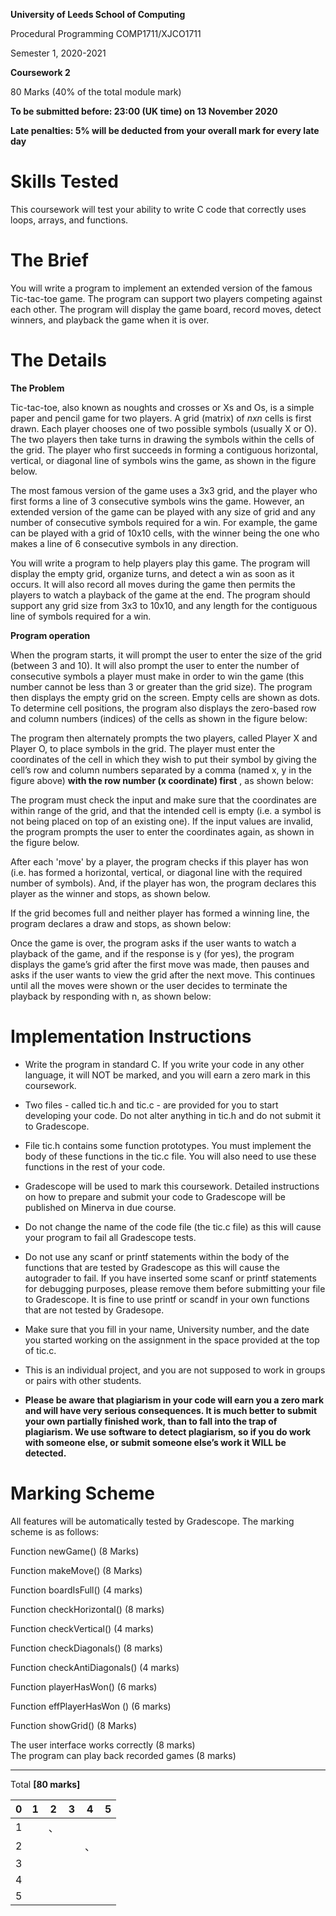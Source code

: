 **University of Leeds School of Computing**

Procedural Programming COMP1711/XJCO1711

Semester 1, 2020-2021

**Coursework 2**

80 Marks (40% of the total module mark)

**To be submitted before: 23:00 (UK time) on 13 November 2020**

**Late penalties: 5% will be deducted from your overall mark for every late day**

# Skills Tested

This coursework will test your ability to write C code that correctly uses loops, arrays, and functions.

# The Brief

You will write a program to implement an extended version of the famous Tic-tac-toe game. The program can support two players competing against each other. The program will display the game board, record moves, detect winners, and playback the game when it is over.

# The Details

**The Problem**

Tic-tac-toe, also known as noughts and crosses or Xs and Os, is a simple paper and pencil game for two players. A grid (matrix) of *nxn* cells is first drawn. Each player chooses one of two possible symbols (usually X or O). The two players then take turns in drawing the symbols within the cells of the grid. The player who first succeeds in forming a contiguous horizontal, vertical, or diagonal line of symbols wins the game, as shown in the figure below.

The most famous version of the game uses a 3x3 grid, and the player who first forms a line of 3 consecutive symbols wins the game. However, an extended version of the game can be played with any size of grid and any number of consecutive symbols required for a win. For example, the game can be played with a grid of 10x10 cells, with the winner being the one who makes a line of 6 consecutive symbols in any direction.

You will write a program to help players play this game. The program will display the empty grid, organize turns, and detect a win as soon as it occurs. It will also record all moves during the game then permits the players to watch a playback of the game at the end. The program should support any grid size from 3x3 to 10x10, and any length for the contiguous line of symbols required for a win.

**Program operation**

When the program starts, it will prompt the user to enter the size of the grid (between 3 and 10). It will also prompt the user to enter the number of consecutive symbols a player must make in order to win the game (this number cannot be less than 3 or greater than the grid size). The program then displays the empty grid on the screen. Empty cells are shown as dots. To determine cell positions, the program also displays the zero-based row and column numbers (indices) of the cells as shown in the figure below:

The program then alternately prompts the two players, called Player X and Player O, to place symbols in the grid. The player must enter the coordinates of the cell in which they wish to put their symbol by giving the cell’s row and column numbers separated by a comma (named x, y in the figure above) **with the row number (x coordinate) first** , as shown below:

The program must check the input and make sure that the coordinates are within range of the grid, and that the intended cell is empty (i.e. a symbol is not being placed on top of an existing one). If the input values are invalid, the program prompts the user to enter the coordinates again, as shown in the figure below.

After each 'move' by a player, the program checks if this player has won (i.e. has formed a horizontal, vertical, or diagonal line with the required number of symbols). And, if the player has won, the program declares this player as the winner and stops, as shown below.

If the grid becomes full and neither player has formed a winning line, the program declares a draw and stops, as shown below:

Once the game is over, the program asks if the user wants to watch a playback of the game, and if the response is y (for yes), the program displays the game’s grid after the first move was made, then pauses and asks if the user wants to view the grid after the next move. This continues until all the moves were shown or the user decides to terminate the playback by responding with n, as shown below:

# Implementation Instructions

- Write the program in standard C. If you write your code in any other language, it will NOT be marked, and you will earn a zero mark in this coursework.

- Two files - called tic.h and tic.c - are provided for you to start developing your code. Do not alter anything in tic.h and do not submit it to Gradescope.

- File tic.h contains some function prototypes. You must implement the body of these functions in the tic.c file. You will also need to use these functions in the rest of your code.

- Gradescope will be used to mark this coursework. Detailed instructions on how to prepare and submit your code to Gradescope will be published on Minerva in due course.

- Do not change the name of the code file (the tic.c file) as this will cause your program to fail all Gradescope tests.

- Do not use any scanf or printf statements within the body of the functions that are tested by Gradescope as this will cause the autograder to fail. If you have inserted some scanf or printf statements for debugging purposes, please remove them before submitting your file to Gradescope. It is fine to use printf or scandf in your own functions that are not tested by Gradesope.

- Make sure that you fill in your name, University number, and the date you started working on the assignment in the space provided at the top of tic.c.

- This is an individual project, and you are not supposed to work in groups or pairs with other students.

- **Please be aware that plagiarism in your code will earn you a zero mark and will have very serious consequences. It is much better to submit your own partially finished work, than to fall into the trap of plagiarism. We use software to detect plagiarism, so if you do work with someone else, or submit someone else’s work it WILL be detected.**

# Marking Scheme

All features will be automatically tested by Gradescope. The marking scheme is as follows:

Function newGame() (8 Marks)

Function makeMove() (8 Marks)

Function boardIsFull() (4 marks)

Function checkHorizontal() (8 marks)

Function checkVertical() (4 marks)

Function checkDiagonals() (8 marks)

Function checkAntiDiagonals() (4 marks)

Function playerHasWon() (6 marks)

Function effPlayerHasWon () (6 marks)

Function showGrid() (8 Marks)

The user interface works correctly (8 marks)  
The program can play back recorded games (8 marks)

-----------------------------------------------------------------------------------------------------------------------------------

Total **\[80 marks\]**

| 0   | 1   | 2   | 3   | 4   | 5   |
|-----|-----|-----|-----|-----|-----|
| 1   |     | 、  |     |     |     |
| 2   |     |     |     | 、  |     |
| 3   |     |     |     |     |     |
| 4   |     |     |     |     |     |
| 5   |     |     |     |     |     |
